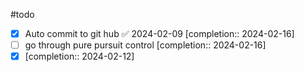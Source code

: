 #todo
- [x] Auto commit to git hub ✅ 2024-02-09  [completion:: 2024-02-16]
- [ ] go through pure pursuit control  [completion:: 2024-02-16]
- [x]   [completion:: 2024-02-12]
